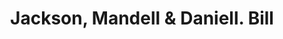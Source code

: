 ---
doi: 10.7916/D8KW6T3T
date_other: '1880'
date_other_textual: 1880-1889
form: printed ephemera
genre:
- Invoices
name:
- Jackson, Mandell & Daniell
object_in_context_url: https://biggert.cul.columbia.edu/items/view/ave_biggert_00403
subject_hierarchical_geographic:
- Boston, Massachusetts, United States
subject_name:
- Jackson, Mandell & Daniell
title: Jackson, Mandell & Daniell. Bill
sort_title: Jackson, Mandell & Daniell. Bill
call_number: ave_biggert_00403
coordinates:
- 42.35805555555556,-71.06361111111111
pid: ave_biggert_00403
identifiers: ave_biggert_00403
thumbnail: https://derivativo-3.library.columbia.edu/iiif/2/ldpd:344177/full/!256,256/0/native.jpg
permalink: /biggert/ave_biggert_00403/
layout: iiif-image-page
---